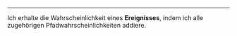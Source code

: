 ***

Ich erhalte die Wahrscheinlichkeit eines **Ereignisses**, indem ich alle zugehörigen Pfadwahrscheinlichkeiten addiere.